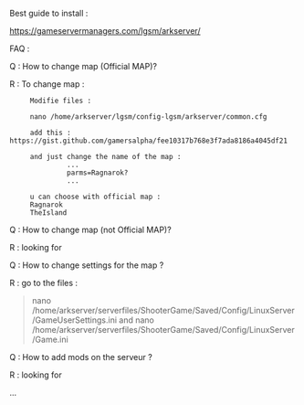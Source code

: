 Best guide to install : 

https://gameservermanagers.com/lgsm/arkserver/

FAQ : 

Q : How to change map (Official MAP)?

R : To change map : 

         Modifie files : 

         nano /home/arkserver/lgsm/config-lgsm/arkserver/common.cfg

         add this : https://gist.github.com/gamersalpha/fee10317b768e3f7ada8186a4045df21

         and just change the name of the map : 
                  ...
                  parms=Ragnarok?
                  ...

         u can choose with official map :
         Ragnarok
         TheIsland


Q : How to change map (not Official MAP)?

R : looking for

Q : How to change settings for the map ?

R : go to the files : 

> nano /home/arkserver/serverfiles/ShooterGame/Saved/Config/LinuxServer/GameUserSettings.ini
and
> nano /home/arkserver/serverfiles/ShooterGame/Saved/Config/LinuxServer/Game.ini

Q : How to add mods on the serveur ?

R : looking for

...







